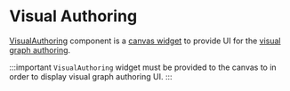 # Visual Authoring

[VisualAuthoring](/docs/api/workspace/functions/VisualAuthoring) component is a [canvas widget](/docs/components/canvas.md) to provide UI for the [visual graph authoring](/docs/concepts/graph-authoring.md).

:::important
`VisualAuthoring` widget must be provided to the canvas to in order to display visual graph authoring UI.
:::
